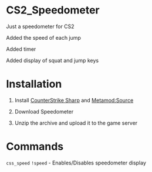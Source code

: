 # CS2_Speedometer
 Just a speedometer for CS2

 Added the speed of each jump
 
 Added timer
 
 Added display of squat and jump keys

# Installation
1. Install [CounterStrike Sharp](https://github.com/roflmuffin/CounterStrikeSharp) and [Metamod:Source](https://www.sourcemm.net/downloads.php/?branch=master)

2. Download Speedometer

3. Unzip the archive and upload it to the game server

# Commands
`css_speed` `!speed` - Enables/Disables speedometer display
